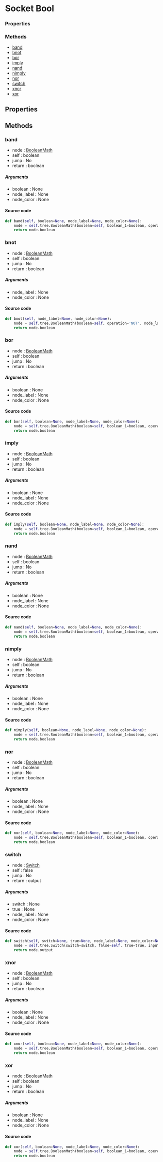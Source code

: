 # Socket Bool

### Properties


### Methods

- [band](#band)
- [bnot](#bnot)
- [bor](#bor)
- [imply](#imply)
- [nand](#nand)
- [nimply](#nimply)
- [nor](#nor)
- [switch](#switch)
- [xnor](#xnor)
- [xor](#xor)

## Properties

## Methods

### band


- node : [BooleanMath](/docs/GeoNodes/BooleanMath.md)
- self : boolean
- jump : No
- return : boolean

##### Arguments

- boolean : None
- node_label : None
- node_color : None

#### Source code

``` python
def band(self, boolean=None, node_label=None, node_color=None):
    node = self.tree.BooleanMath(boolean=self, boolean_1=boolean, operation='AND', node_label=node_label, node_color=node_color)
    return node.boolean
```
### bnot


- node : [BooleanMath](/docs/GeoNodes/BooleanMath.md)
- self : boolean
- jump : No
- return : boolean

##### Arguments

- node_label : None
- node_color : None

#### Source code

``` python
def bnot(self, node_label=None, node_color=None):
    node = self.tree.BooleanMath(boolean=self, operation='NOT', node_label=node_label, node_color=node_color)
    return node.boolean
```
### bor


- node : [BooleanMath](/docs/GeoNodes/BooleanMath.md)
- self : boolean
- jump : No
- return : boolean

##### Arguments

- boolean : None
- node_label : None
- node_color : None

#### Source code

``` python
def bor(self, boolean=None, node_label=None, node_color=None):
    node = self.tree.BooleanMath(boolean=self, boolean_1=boolean, operation='OR', node_label=node_label, node_color=node_color)
    return node.boolean
```
### imply


- node : [BooleanMath](/docs/GeoNodes/BooleanMath.md)
- self : boolean
- jump : No
- return : boolean

##### Arguments

- boolean : None
- node_label : None
- node_color : None

#### Source code

``` python
def imply(self, boolean=None, node_label=None, node_color=None):
    node = self.tree.BooleanMath(boolean=self, boolean_1=boolean, operation='IMPLY', node_label=node_label, node_color=node_color)
    return node.boolean
```
### nand


- node : [BooleanMath](/docs/GeoNodes/BooleanMath.md)
- self : boolean
- jump : No
- return : boolean

##### Arguments

- boolean : None
- node_label : None
- node_color : None

#### Source code

``` python
def nand(self, boolean=None, node_label=None, node_color=None):
    node = self.tree.BooleanMath(boolean=self, boolean_1=boolean, operation='NAND', node_label=node_label, node_color=node_color)
    return node.boolean
```
### nimply


- node : [BooleanMath](/docs/GeoNodes/BooleanMath.md)
- self : boolean
- jump : No
- return : boolean

##### Arguments

- boolean : None
- node_label : None
- node_color : None

#### Source code

``` python
def nimply(self, boolean=None, node_label=None, node_color=None):
    node = self.tree.BooleanMath(boolean=self, boolean_1=boolean, operation='NIMPLY', node_label=node_label, node_color=node_color)
    return node.boolean
```
### nor


- node : [BooleanMath](/docs/GeoNodes/BooleanMath.md)
- self : boolean
- jump : No
- return : boolean

##### Arguments

- boolean : None
- node_label : None
- node_color : None

#### Source code

``` python
def nor(self, boolean=None, node_label=None, node_color=None):
    node = self.tree.BooleanMath(boolean=self, boolean_1=boolean, operation='NOR', node_label=node_label, node_color=node_color)
    return node.boolean
```
### switch


- node : [Switch](/docs/GeoNodes/Switch.md)
- self : false
- jump : No
- return : output

##### Arguments

- switch : None
- true : None
- node_label : None
- node_color : None

#### Source code

``` python
def switch(self, switch=None, true=None, node_label=None, node_color=None):
    node = self.tree.Switch(switch=switch, false=self, true=true, input_type='BOOLEAN', node_label=node_label, node_color=node_color)
    return node.output
```
### xnor


- node : [BooleanMath](/docs/GeoNodes/BooleanMath.md)
- self : boolean
- jump : No
- return : boolean

##### Arguments

- boolean : None
- node_label : None
- node_color : None

#### Source code

``` python
def xnor(self, boolean=None, node_label=None, node_color=None):
    node = self.tree.BooleanMath(boolean=self, boolean_1=boolean, operation='XNOR', node_label=node_label, node_color=node_color)
    return node.boolean
```
### xor


- node : [BooleanMath](/docs/GeoNodes/BooleanMath.md)
- self : boolean
- jump : No
- return : boolean

##### Arguments

- boolean : None
- node_label : None
- node_color : None

#### Source code

``` python
def xor(self, boolean=None, node_label=None, node_color=None):
    node = self.tree.BooleanMath(boolean=self, boolean_1=boolean, operation='XOR', node_label=node_label, node_color=node_color)
    return node.boolean
```
